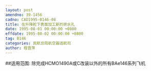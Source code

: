 ```yaml
---
layout: post
amendno: 39-1456
cadno: CAD1995-B146-08
title: 在升降舵下表面加工新的排水孔
date: 1995-08-01 00:00:00 +0800
effdate: 1995-08-02 00:00:00 +0800
tag: B146
categories: 民航总局航空器适航司
author: 程晋萍
---
```


##适用范围:
除完成HCMO1490A或C改装以外的所有BAe146系列飞机

